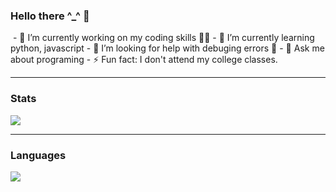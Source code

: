 ### Hello there ^_^ 👋
<img scr="https://cdn.dribbble.com/users/50886/screenshots/2710024/coding.gif"/>
- 🔭 I’m currently working on my coding skills 👨‍💻
- 🌱 I’m currently learning python, javascript 
- 🤔 I’m looking for help with debuging errors 🤣
- 💬 Ask me about programing
- ⚡ Fun fact: I don't attend my college classes.

---

### Stats 

<img src="https://github-readme-stats.vercel.app/api?username=Drish-xD&show_icons=true&theme=nightowl&hide_border=1&text_color=F5F5F5" />
 
---

### Languages

<img src="https://github-readme-stats.vercel.app/api/top-langs/?username=Drish-xD&bg_color=151515" />

